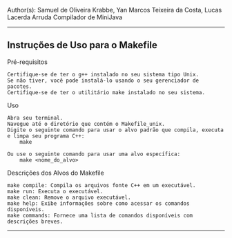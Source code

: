 Author(s): Samuel de Oliveira Krabbe, Yan Marcos Teixeira da Costa, Lucas Lacerda Arruda
Compilador de MiniJava

----------------------------------------------------------------
Instruções de Uso para o Makefile
----------------------------------------------------------------

Pré-requisitos

    Certifique-se de ter o g++ instalado no seu sistema tipo Unix. 
    Se não tiver, você pode instalá-lo usando o seu gerenciador de pacotes.
    Certifique-se de ter o utilitário make instalado no seu sistema.

Uso

    Abra seu terminal.
    Navegue até o diretório que contém o Makefile_unix.
    Digite o seguinte comando para usar o alvo padrão que compila, executa e limpa seu programa C++:
        make
    
    Ou use o seguinte comando para usar uma alvo específica:
        make <nome_do_alvo>

Descrições dos Alvos do Makefile

    make compile: Compila os arquivos fonte C++ em um executável.
    make run: Executa o executável.
    make clean: Remove o arquivo executável.
    make help: Exibe informações sobre como acessar os comandos disponíveis.
    make commands: Fornece uma lista de comandos disponíveis com descrições breves.

----------------------------------------------------------------
